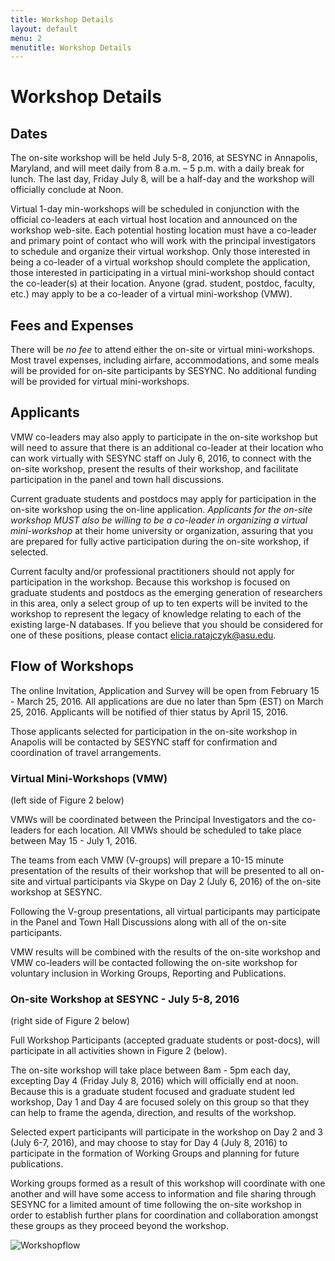 ```yaml
---
title: Workshop Details
layout: default
menu: 2
menutitle: Workshop Details
---
```

# Workshop Details

## Dates
The on-site workshop will be held July 5-8, 2016, at SESYNC in Annapolis, Maryland, and will meet daily from 8 a.m. – 5 p.m. with a daily break for lunch. The last day, Friday July 8, will be a half-day and the workshop will officially conclude at Noon. 

Virtual 1-day min-workshops will be scheduled in conjunction with the official co-leaders at each virtual host location and announced on the workshop web-site. Each potential hosting location must have a co-leader and primary point of contact who will work with the principal investigators to schedule and organize their virtual workshop. Only those interested in being a co-leader of a virtual workshop should complete the application, those interested in participating in a virtual mini-workshop should contact the co-leader(s) at their location. Anyone (grad. student, postdoc, faculty, etc.) may apply to be a co-leader of a  virtual mini-workshop (VMW).

## Fees and Expenses

There will be *no fee* to attend either the on-site or virtual mini-workshops. Most travel expenses, including airfare, accommodations, and some meals will be provided for on-site participants by SESYNC. No additional funding will be provided for virtual mini-workshops.

## Applicants

VMW co-leaders may also apply to participate in the on-site workshop but will need to assure that there is an additional co-leader at their location who can work virtually with SESYNC staff on July 6, 2016, to connect with the on-site workshop, present the results of their workshop, and facilitate participation in the panel and town hall discussions. 

Current graduate students and postdocs may apply for participation in the on-site workshop using the on-line application. 
*Applicants for the on-site workshop MUST also be willing to be a co-leader in organizing a virtual mini-workshop* at their home university or organization, assuring that you are prepared for fully active participation during the on-site workshop, if selected. 

Current faculty and/or professional practitioners should not apply for participation in the workshop. Because this workshop is focused on graduate students and postdocs as the emerging generation of researchers in this area, only a select group of up to ten experts will be invited to the workshop to represent the legacy of knowledge relating to each of the existing large-N databases. If you believe that you should be considered for one of these positions, please contact elicia.ratajczyk@asu.edu.

## Flow of Workshops

The online Invitation, Application and Survey will be open from February 15 - March 25, 2016. All applications are due no later than 5pm (EST) on March 25, 2016. Applicants will be notified of thier status by April 15, 2016. 

Those applicants selected for participation in the on-site workshop in Anapolis will be contacted by SESYNC staff for confirmation and coordination of travel arrangements.

### Virtual Mini-Workshops (VMW) 
(left side of Figure 2 below)

VMWs will be coordinated between the Principal Investigators and the co-leaders for each location. All VMWs should be scheduled to take place between May 15 - July 1, 2016. 

The teams from each VMW (V-groups) will prepare a 10-15 minute presentation of the results of their workshop that will be presented to all on-site and virtual participants via Skype on Day 2 (July 6, 2016) of the on-site workshop at SESYNC.  

Following the V-group presentations, all virtual participants may participate in the Panel and Town Hall Discussions along with all of the on-site participants.

VMW results will be combined with the results of the on-site workshop and VMW co-leaders will be contacted following the on-site workshop for voluntary inclusion in Working Groups, Reporting and Publications.

### On-site Workshop at SESYNC - July 5-8, 2016
(right side of Figure 2 below)

Full Workshop Participants (accepted graduate students or post-docs), will participate in all activities shown in Figure 2 (below). 

The on-site workshop will take place between 8am - 5pm each day, excepting Day 4 (Friday July 8, 2016) which will officially end at noon. Because this is a graduate student focused and graduate student led workshop, Day 1 and Day 4 are focused solely on this group so that they can help to frame the agenda, direction, and results of the workshop. 

Selected expert participants will participate in the workshop on Day 2 and 3 (July 6-7, 2016), and may choose to stay for Day 4 (July 8, 2016) to participate in the formation of Working Groups and planning for future publications. 

Working groups formed as a result of this workshop will coordinate with one another and will have some access to information and file sharing through SESYNC for a limited amount of time following the on-site workshop in order to establish further plans for coordination and collaboration amongst these groups as they proceed beyond the workshop. 

![Workshopflow](https://cloud.githubusercontent.com/assets/17146093/13062676/97362c0c-d3fd-11e5-83a5-cce9d6b0a797.png)

